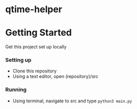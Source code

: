# qtime-helper

# Getting Started
Get this project set up locally
### Setting up
* Clone this repository
* Using a text editor, open (repository)/src
### Running
* Using terminal, navigate to src and type `python3 main.py`
